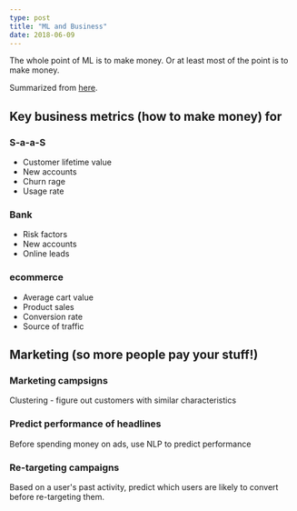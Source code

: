 ```yaml
---
type: post
title: "ML and Business"
date: 2018-06-09
---
```


The whole point of ML is to make money.
Or at least most of the point is to make money.

Summarized from [here](https://elitedatascience.com/machine-learning-interview-questions-answers).


## Key business metrics (how to make money) for

### S-a-a-S

* Customer lifetime value
* New accounts
* Churn rage
* Usage rate

### Bank

* Risk factors
* New accounts
* Online leads

### ecommerce

* Average cart value
* Product sales
* Conversion rate
* Source of traffic


## Marketing (so more people pay your stuff!)

### Marketing campsigns

Clustering - figure out customers with similar characteristics

### Predict performance of headlines

Before spending money on ads, use NLP to predict performance

### Re-targeting campaigns

Based on a user's past activity, predict which users are likely to 
convert before re-targeting them.





